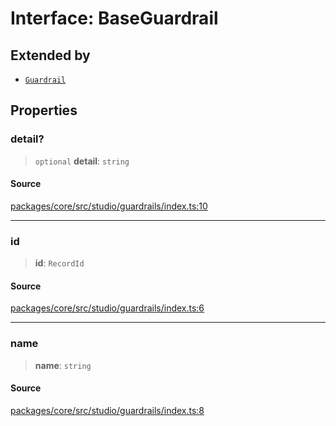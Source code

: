 # Interface: BaseGuardrail

## Extended by

- [`Guardrail`](Guardrail.md)

## Properties

### detail?

> `optional` **detail**: `string`

#### Source

[packages/core/src/studio/guardrails/index.ts:10](https://github.com/VictorS67/encre/blob/c09849eb59af073bf23be826a912f2ba4f635f93/packages/core/src/studio/guardrails/index.ts#L10)

***

### id

> **id**: `RecordId`

#### Source

[packages/core/src/studio/guardrails/index.ts:6](https://github.com/VictorS67/encre/blob/c09849eb59af073bf23be826a912f2ba4f635f93/packages/core/src/studio/guardrails/index.ts#L6)

***

### name

> **name**: `string`

#### Source

[packages/core/src/studio/guardrails/index.ts:8](https://github.com/VictorS67/encre/blob/c09849eb59af073bf23be826a912f2ba4f635f93/packages/core/src/studio/guardrails/index.ts#L8)
